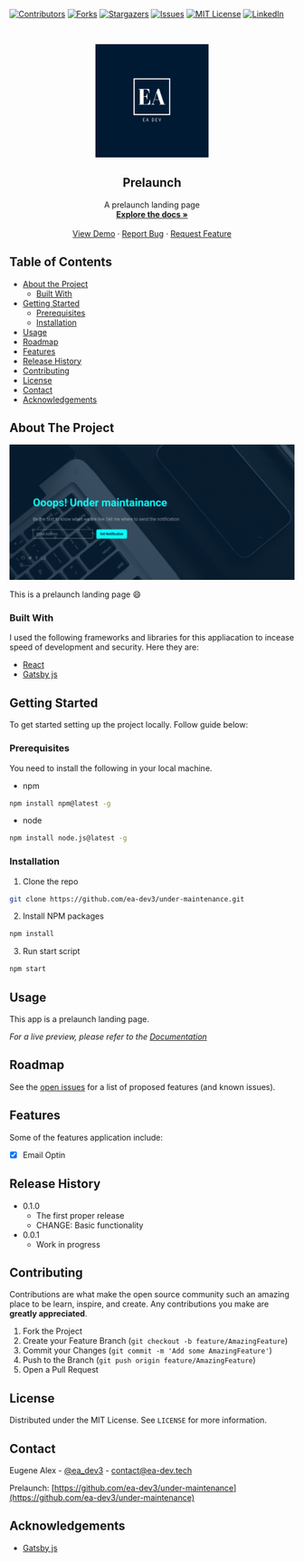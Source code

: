 
[![Contributors][contributors-shield]][contributors-url]
[![Forks][forks-shield]][forks-url]
[![Stargazers][stars-shield]][stars-url]
[![Issues][issues-shield]][issues-url]
[![MIT License][license-shield]][license-url]
[![LinkedIn][linkedin-shield]][linkedin-url]

<!-- PROJECT LOGO -->
<br />
<p align="center">
  <a href="https://github.com/ea-dev3">
    <img src="./src/assets/img/website-icon.png" alt="Logo" width="200" height="200">
  </a>

  <h2 align="center"> Prelaunch </h2>

  <p align="center">
    A prelaunch landing page 
    <br />
    <a href="https://github.com/ea-dev3/under-maintenance"><strong>Explore the docs »</strong></a>
    <br />
    <br />
    <a href="https://under-maitenance.netlify.com/">View Demo</a>
    ·
    <a href="https://github.com/ea-dev3/under-maintenance/issues">Report Bug</a>
    ·
    <a href="https://github.com/ea-dev3/under-maintenance/issues">Request Feature</a>
  </p>
</p>

<!-- TABLE OF CONTENTS -->

## Table of Contents

- [About the Project](#about-the-project)
  - [Built With](#built-with)
- [Getting Started](#getting-started)
  - [Prerequisites](#prerequisites)
  - [Installation](#installation)
- [Usage](#usage)
- [Roadmap](#roadmap)
- [Features](#features)
- [Release History](#releasehistory)
- [Contributing](#contributing)
- [License](#license)
- [Contact](#contact)
- [Acknowledgements](#acknowledgements)

<!-- ABOUT THE PROJECT -->

## About The Project

[![Product Name Screen Shot][product-screenshot]](https://example.com)

This is a prelaunch landing page :smile:

### Built With

I used the following frameworks and libraries for this appliacation to incease speed of development and security. Here they are:

- [React](https://reactjs.org)
- [Gatsby js](https://gatsbyjs.org)

<!-- GETTING STARTED -->

## Getting Started

To get started setting up the project locally. Follow guide below:

### Prerequisites

You need to install the following in your local machine.

- npm

```sh
npm install npm@latest -g
```

- node

```sh
npm install node.js@latest -g
```

### Installation

1. Clone the repo

```sh
git clone https://github.com/ea-dev3/under-maintenance.git
```

2. Install NPM packages

```sh
npm install
```

3. Run start script

```sh
npm start
```

<!-- USAGE EXAMPLES -->

## Usage

This app is a prelaunch landing page.

_For a live preview, please refer to the [Documentation](https://github.com/ea-dev3/under-maintenance)_

<!-- ROADMAP -->

## Roadmap

See the [open issues](https://github.com/ea-dev3/under-maintenance/issues) for a list of proposed features (and known issues).

<!-- Release History -->

## Features

Some of the features application include:

- [x] Email Optin

## Release History

- 0.1.0
  - The first proper release
  - CHANGE: Basic functionality
- 0.0.1
  - Work in progress

<!-- CONTRIBUTING -->

## Contributing

Contributions are what make the open source community such an amazing place to be learn, inspire, and create. Any contributions you make are **greatly appreciated**.

1. Fork the Project
2. Create your Feature Branch (`git checkout -b feature/AmazingFeature`)
3. Commit your Changes (`git commit -m 'Add some AmazingFeature'`)
4. Push to the Branch (`git push origin feature/AmazingFeature`)
5. Open a Pull Request

<!-- LICENSE -->

## License

Distributed under the MIT License. See `LICENSE` for more information.

<!-- CONTACT -->

## Contact

Eugene Alex - [@ea_dev3](https://twitter.com/ea_dev3) - contact@ea-dev.tech

Prelaunch: [https://github.com/ea-dev3/under-maintenance](https://github.com/ea-dev3/under-maintenance)

<!-- ACKNOWLEDGEMENTS -->

## Acknowledgements

- [Gatsby js](https://gatsbyjs.org)

<!-- MARKDOWN LINKS & IMAGES -->
<!-- https://www.markdownguide.org/basic-syntax/#reference-style-links -->

[contributors-shield]: https://img.shields.io/github/contributors/ea-dev3/under-maintenance.svg?style=flat-square
[contributors-url]: https://github.com/ea-dev3/under-maintenance/graphs/contributors
[forks-shield]: https://img.shields.io/github/forks/ea-dev3/under-maintenance.svg?style=flat-square
[forks-url]: https://github.com/ea-dev3/under-maintenance/network/members
[stars-shield]: https://img.shields.io/github/stars/ea-dev3/under-maintenance.svg?style=flat-square
[stars-url]: https://github.com/ea-dev3/under-maintenance/stargazers
[issues-shield]: https://img.shields.io/github/issues/ea-dev3/under-maintenance.svg?style=flat-square
[issues-url]: https://github.com/ea-dev3/under-maintenance/issues
[license-shield]: https://img.shields.io/github/license/ea-dev3/under-maintenance.svg?style=flat-square
[license-url]: https://github.com/ea-dev3/under-maintenance/blob/master/LICENSE.txt
[linkedin-shield]: https://img.shields.io/badge/-LinkedIn-black.svg?style=flat-square&logo=linkedin&colorB=555
[linkedin-url]: https://www.linkedin.com/in/ea-dev-1890a1195/
[product-screenshot]: ./src/assets/img/screenshot.png
